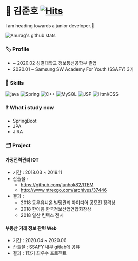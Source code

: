 # 🌱 김준호 [![Hits](https://hits.seeyoufarm.com/api/count/incr/badge.svg?url=https%3A%2F%2Fgithub.com%2Fjunhok82%2Fhit-counter)](https://hits.seeyoufarm.com)

I am heading towards a junior developer.🚶


![Anurag's github stats](https://github-readme-stats.vercel.app/api?username=junhok82&show_icons=true&title_color=fff&icon_color=79ff97&text_color=9f9f9f&bg_color=151515)

### 🏷 Profile
- ~ 2020.02 성결대학교 정보통신공학부 졸업
- 2020.01 ~ Samsung SW Academy For Youth (SSAFY) 3기

### 🧾 Skills

![java](https://img.shields.io/badge/-java-green) ![Spring](https://img.shields.io/badge/-Spring-brightgreen) ![C++](https://img.shields.io/badge/-C%2B%2B-blueviolet) ![MySQL](https://img.shields.io/badge/-MySQL-lightgrey) ![JSP](https://img.shields.io/badge/-JSP-yellow) ![Html/CSS](https://img.shields.io/badge/-HTML%2FCSS-yellow)

### ❓ What i study now
- SpringBoot
- JPA
- JIRA

### 🗂 Project

#### 가정전력관리 IOT
- 기간 : 2018.03 ~ 2019.11 
- 산출물 : 
  - https://github.com/junhok82/ITEM
  - http://www.ntrexgo.com/archives/37446
- 결과 :
  - 2018 동우유니온 빌딩관리 아이디어 공모전 장려상
  - 2018 한이음 한국정보산업연합회장상
  - 2018 일산 킨텍스 전시
  
#### 부동산 거래 정보 관련 Web
- 기간 : 2020.04 ~ 2020.06
- 산출물 : SSAFY 내부 gitlab에 공유
- 결과 : 1학기 최우수 프로젝트
